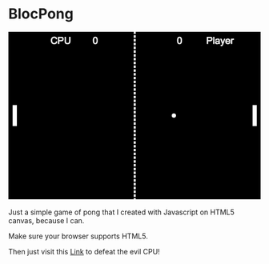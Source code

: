 # BlocPong

![BlocPong Screenshot](https://github.com/alpeterson24/BlocPong/blob/master/Blocpong.png "BlocPong screenshot")

Just a simple game of pong that I created with Javascript on HTML5 canvas, because I can.

Make sure your browser supports HTML5.

Then just visit this [Link](http://critic-tapir-70610.netlify.com/) to defeat the evil CPU!
